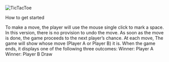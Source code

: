 ![TicTacToe](https://user-images.githubusercontent.com/97960285/155549701-b09dd0d2-84f6-44e3-a2e7-f21a999f1327.png)

How to get started

To make a move, the player will use the mouse single click to mark a space. In this version, there is no provision to undo the move. As soon as the move is done, the game proceeds to the next player’s chance.
At each move, The game will show whose move (Player A or Player B) it is. When the game ends, it displays one of the following three outcomes:
Winner: Player A
Winner: Player B
Draw
